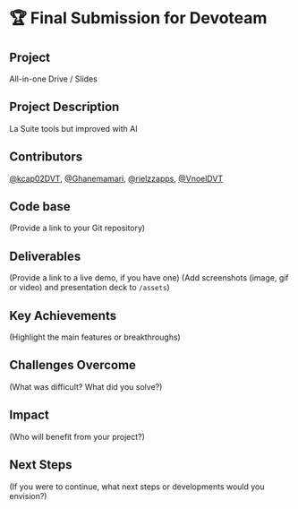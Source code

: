 # 🏆 Final Submission for Devoteam

## Project
All-in-one Drive / Slides

## Project Description
La Suite tools but improved with AI

## Contributors
<a href="https://github.com/kcap02DVT">@kcap02DVT</a>, <a href="https://github.com/Ghanemamari">@Ghanemamari</a>, <a href="https://github.com/rielzzapps">@rielzzapps</a>, <a href="https://github.com/VnoelDVT">@VnoelDVT</a>

## Code base
(Provide a link to your Git repository)

## Deliverables 
(Provide a link to a live demo, if you have one)
(Add screenshots (image, gif or video) and presentation deck to `/assets`)

## Key Achievements
(Highlight the main features or breakthroughs)

## Challenges Overcome
(What was difficult? What did you solve?)

## Impact
(Who will benefit from your project?)

## Next Steps
(If you were to continue, what next steps or developments would you envision?)
